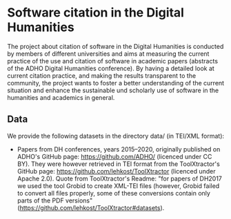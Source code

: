 # Software citation in the Digital Humanities

The project about citation of software in the Digital Humanities is conducted by members of different universities and aims at measuring the current practice of the use and citation of software in academic papers (abstracts of the ADHO Digital Humanities conference). By having a detailed look at current citation practice, and making the results transparent to the community, the project wants to foster a better understanding of the current situation and enhance the sustainable und scholarly use of software in the humanities and academics in general.



## Data

We provide the following datasets in the directory data/ (in TEI/XML format):

* Papers from DH conferences, years 2015–2020, originally published on ADHO's GitHub page: https://github.com/ADHO/ (licenced under CC BY). They were however retrieved in TEI format from the ToolXtractor's GitHub page: https://github.com/lehkost/ToolXtractor (licenced under Apache 2.0). Quote from ToolXtractor's Readme: "for papers of DH2017 we used the tool Grobid to create XML-TEI files (however, Grobid failed to convert all files properly, some of these conversions contain only parts of the PDF versions" (https://github.com/lehkost/ToolXtractor#datasets).

